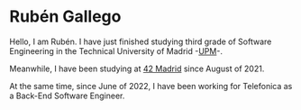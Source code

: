 # Rubén Gallego

Hello, I am Rubén. I have just finished studying third grade of Software Engineering 
in the Technical University of Madrid -[UPM](https://www.etsisi.upm.es/)-.

Meanwhile, I have been studying at [42 Madrid](https://www.42madrid.com/) since
August of 2021.

At the same time, since June of 2022, I have been working for Telefonica as a Back-End Software Engineer.
